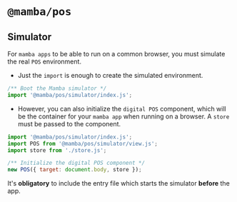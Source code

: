 # `@mamba/pos`

## Simulator

For `mamba apps` to be able to run on a common browser, you must simulate the real `POS` environment.

- Just the `import` is enough to create the simulated environment.

```js
/** Boot the Mamba simulator */
import '@mamba/pos/simulator/index.js';
```

- However, you can also initialize the `digital POS` component, which will be the container for your `mamba app` when running on a browser. A `store` must be passed to the component.

```js
import '@mamba/pos/simulator/index.js';
import POS from '@mamba/pos/simulator/view.js';
import store from './store.js';

/** Initialize the digital POS component */
new POS({ target: document.body, store });
```

It's **obligatory** to include the entry file which starts the simulator **before** the app.
